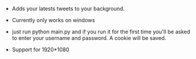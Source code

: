- Adds your latests tweets to your background.

- Currently only works on windows 

- just run python main.py and if you run it for the first time you'll be asked to enter 
your username and password. A cookie will be saved.

- Support for 1920*1080
